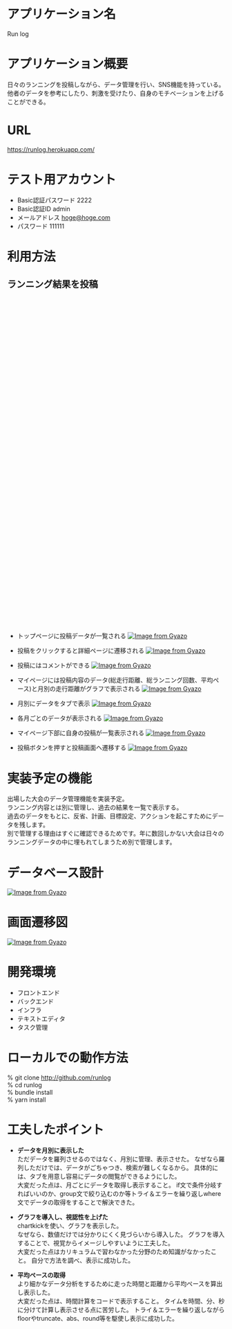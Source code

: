 
# アプリケーション名
Run log

# アプリケーション概要
日々のランニングを投稿しながら、データ管理を行い、SNS機能を持っている。
他者のデータを参考にしたり、刺激を受けたり、自身のモチベーションを上げることができる。

# URL
https://runlog.herokuapp.com/
# テスト用アカウント
* Basic認証パスワード 2222
* Basic認証ID admin
* メールアドレス hoge@hoge.com
* パスワード 111111

# 利用方法

## ランニング結果を投稿
1.トップページ(一覧ページ)のヘッダーから新規登録を行う
2.新規投稿ボタンから、ランニング内容(タイトル、日時、タイム、距離、場所、画像、内容)を入力し投稿する
3.ランニング結果がマイページに表示される
4.他者の投稿にコメントできる

## データ管理
1.マイページにて投稿したデータが一覧表示される<br>
2.総走行距離、総ランニング回数、平均ペースが表示される。<br>
3.月別にデータが管理されている。

# アプリケーションを作成した背景
このアプリはランニングの記録を残し、他者とつながりランニングのモチベーションを上げたいという人の課題を解決するために作成した。<br>
現状多くのランナーは、ランニングの記録をつけるアプリがないためにTwitterやInstagram等で記録を残しています。しかし、これらのSNSはデータの蓄積、検索が難しいという課題がある。また一方で、ランニング時計の会社アプリを出しているサービスも有る。時計とアプリが連動し自動でデータを録ってくれるが、SNS要素がなく面白みに欠け、モチベーションの維持が難しい。<br>
こういった背景から、データ管理機能をもつランニング記録SNSがあればデータを用いて今後のランニングに活かし、他者とつながることでモチベーションの向上になると考え開発することにした。

# 洗い出した要件
[要件定義書](https://docs.google.com/spreadsheets/d/1k2exXUu1cAK9fVoHnMEpZ8oiJAPsyN3L83bhWjPSpH8/edit#gid=1142634503)

# 実装した機能についての画像やGIF及びその説明
* トップページに投稿データが一覧される
[![Image from Gyazo](https://i.gyazo.com/9f9203cf39a28e5b6993d5205869d9b6.gif)](https://gyazo.com/9f9203cf39a28e5b6993d5205869d9b6)

* 投稿をクリックすると詳細ページに遷移される
[![Image from Gyazo](https://i.gyazo.com/6be82122566cd4420ad106615a737e8b.gif)](https://gyazo.com/6be82122566cd4420ad106615a737e8b)

* 投稿にはコメントができる
[![Image from Gyazo](https://i.gyazo.com/2a49094db508b8593a933eccaab2f3a1.gif)](https://gyazo.com/2a49094db508b8593a933eccaab2f3a1)

* マイページには投稿内容のデータ(総走行距離、総ランニング回数、平均ペース)と月別の走行距離がグラフで表示される
[![Image from Gyazo](https://i.gyazo.com/cbb1f3d44ed21d1b41c1edfc4e41580b.gif)](https://gyazo.com/cbb1f3d44ed21d1b41c1edfc4e41580b)

* 月別にデータをタブで表示
[![Image from Gyazo](https://i.gyazo.com/a5ce3b687c82a6e697e50378a876a25b.gif)](https://gyazo.com/a5ce3b687c82a6e697e50378a876a25b)

* 各月ごとのデータが表示される
[![Image from Gyazo](https://i.gyazo.com/a7b1450d7c5061fbb74b6db1737a2cb3.gif)](https://gyazo.com/a7b1450d7c5061fbb74b6db1737a2cb3)
* マイページ下部に自身の投稿が一覧表示される
[![Image from Gyazo](https://i.gyazo.com/252c3a1267ed5dce09dd29ea4563602e.gif)](https://gyazo.com/252c3a1267ed5dce09dd29ea4563602e)
* 投稿ボタンを押すと投稿画面ヘ遷移する
[![Image from Gyazo](https://i.gyazo.com/8f99552118094d1f5bd27141941699d0.gif)](https://gyazo.com/8f99552118094d1f5bd27141941699d0)

# 実装予定の機能
出場した大会のデータ管理機能を実装予定。<br>
ランニング内容とは別に管理し、過去の結果を一覧で表示する。<br>
過去のデータをもとに、反省、計画、目標設定、アクションを起こすためにデータを残します。<br>
別で管理する理由はすぐに確認できるためです。年に数回しかない大会は日々のランニングデータの中に埋もれてしまうため別で管理します。

# データベース設計
[![Image from Gyazo](https://i.gyazo.com/2ea30a366dfc567ab16e74d982421aaf.png)](https://gyazo.com/2ea30a366dfc567ab16e74d982421aaf)

# 画面遷移図
[![Image from Gyazo](https://i.gyazo.com/2b5718e48df71dc148135231b282b55a.png)](https://gyazo.com/2b5718e48df71dc148135231b282b55a)

# 開発環境
* フロントエンド
* バックエンド
* インフラ
* テキストエディタ
* タスク管理

# ローカルでの動作方法
% git clone http://github.com/runlog<br>
% cd runlog<br>
% bundle install<br>
% yarn install

# 工夫したポイント
* **データを月別に表示した**<br>
ただデータを羅列させるのではなく、月別に管理、表示させた。
なぜなら羅列しただけでは、データがごちゃつき、検索が難しくなるから。
具体的には、タブを用意し容易にデータの閲覧ができるようにした。<br>
大変だった点は、月ごとにデータを取得し表示すること。
if文で条件分岐すればいいのか、group文で絞り込むのか等トライ＆エラーを繰り返しwhere文でデータの取得をすることで解決できた。

* **グラフを導入し、視認性を上げた**<br>
chartkickを使い、グラフを表示した。<br>
なぜなら、数値だけでは分かりにくく見づらいから導入した。
グラフを導入することで、視覚からイメージしやすいように工夫した。<br>
大変だった点はカリキュラムで習わなかった分野のため知識がなかったこと。
自分で方法を調べ、表示に成功した。

* **平均ペースの取得**<br>
より細かなデータ分析をするために走った時間と距離から平均ペースを算出し表示した。<br>
大変だった点は、時間計算をコードで表示すること。
タイムを時間、分、秒に分けて計算し表示させる点に苦労した。
トライ＆エラーを繰り返しながらfloorやtruncate、abs、round等を駆使し表示に成功した。